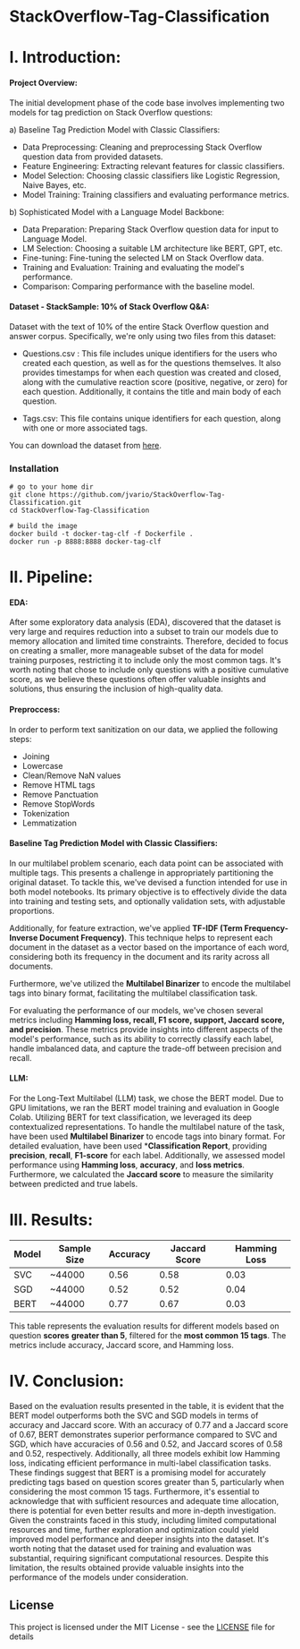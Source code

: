 # StackOverflow-Tag-Classification

# I.  Introduction:

#### Project Overview:
The initial development phase of the code base involves implementing two models for tag prediction on Stack Overflow questions:

a) Baseline Tag Prediction Model with Classic Classifiers:

  - Data Preprocessing: Cleaning and preprocessing Stack Overflow question data from provided datasets.
  - Feature Engineering: Extracting relevant features for classic classifiers.
  - Model Selection: Choosing classic classifiers like Logistic Regression, Naive Bayes, etc.
  - Model Training: Training classifiers and evaluating performance metrics.
    
b) Sophisticated Model with a Language Model Backbone:

  - Data Preparation: Preparing Stack Overflow question data for input to Language Model.
  - LM Selection: Choosing a suitable LM architecture like BERT, GPT, etc.
  - Fine-tuning: Fine-tuning the selected LM on Stack Overflow data.
  - Training and Evaluation: Training and evaluating the model's performance.
  - Comparison: Comparing performance with the baseline model.


#### Dataset - StackSample: 10% of Stack Overflow Q&A:
Dataset with the text of 10% of the entire Stack Overflow question and answer corpus. Specifically, we're only using two files from this dataset:

- Questions.csv : This file includes unique identifiers for the users who created each question, as well as for the questions themselves. It also provides timestamps for when each question was created and closed, along with the cumulative reaction score (positive, negative, or zero) for each question. Additionally, it contains the title and main body of each question.

- Tags.csv: This file contains unique identifiers for each question, along with one or more associated tags.

You can download the dataset from [here](https://www.kaggle.com/datasets/stackoverflow/stacksample/data).

### Installation


    # go to your home dir
    git clone https://github.com/jvario/StackOverflow-Tag-Classification.git
    cd StackOverflow-Tag-Classification

    # build the image
    docker build -t docker-tag-clf -f Dockerfile . 
    docker run -p 8888:8888 docker-tag-clf
    

# II.  Pipeline:

#### EDA:
After some exploratory data analysis (EDA), discovered that the dataset is very large and requires reduction into a subset to train our models due to memory allocation and limited time constraints. Therefore, decided to focus on creating a smaller, more manageable subset of the data for model training purposes, restricting it to include only the most common tags. It's worth noting that chose to include only questions with a positive cumulative score, as we believe these questions often offer valuable insights and solutions, thus ensuring the inclusion of high-quality data.

#### Preproccess:
In order to perform text sanitization on our data, we applied the following steps:

- Joining
- Lowercase
- Clean/Remove NaN values
- Remove HTML tags
- Remove Panctuation
- Remove StopWords
- Tokenization
- Lemmatization

#### Baseline Tag Prediction Model with Classic Classifiers:
In our multilabel problem scenario, each data point can be associated with multiple tags. This presents a challenge in appropriately partitioning the original dataset. To tackle this, we've devised a function intended for use in both model notebooks. Its primary objective is to effectively divide the data into training and testing sets, and optionally validation sets, with adjustable proportions.

Additionally, for feature extraction, we've applied **TF-IDF (Term Frequency-Inverse Document Frequency)**. This technique helps to represent each document in the dataset as a vector based on the importance of each word, considering both its frequency in the document and its rarity across all documents.

Furthermore, we've utilized the **Multilabel Binarizer** to encode the multilabel tags into binary format, facilitating the multilabel classification task.

For evaluating the performance of our models, we've chosen several metrics including **Hamming loss, recall, F1 score, support, Jaccard score, and precision**. These metrics provide insights into different aspects of the model's performance, such as its ability to correctly classify each label, handle imbalanced data, and capture the trade-off between precision and recall.

#### LLM:

For the Long-Text Multilabel (LLM) task, we chose the BERT model. Due to GPU limitations, we ran the BERT model training and evaluation in Google Colab. Utilizing BERT for text classification, we leveraged its deep contextualized representations. To handle the multilabel nature of the task, have been used **Multilabel Binarizer** to encode tags into binary format. For detailed evaluation, have been used ***Classification Report**, providing **precision**, **recall**, **F1-score**  for each label. Additionally, we assessed model performance using **Hamming loss**, **accuracy**, and **loss metrics**. Furthermore, we calculated the **Jaccard score** to measure the similarity between predicted and true labels.

# III.  Results:

| Model | Sample Size | Accuracy | Jaccard Score | Hamming Loss |
|-------|-------------|----------|---------------|--------------|
| SVC   | ~44000        | 0.56     | 0.58          | 0.03       |
| SGD   | ~44000        | 0.52     | 0.52          | 0.04       |
| BERT  | ~44000        | 0.77     | 0.67          | 0.03       |

This table represents the evaluation results for different models based on question **scores** **greater than 5**, filtered for the **most common** **15 tags**. The metrics include accuracy, Jaccard score, and Hamming loss.

# IV. Conclusion:
Based on the evaluation results presented in the table, it is evident that the BERT model outperforms both the SVC and SGD models in terms of accuracy and Jaccard score. With an accuracy of 0.77 and a Jaccard score of 0.67, BERT demonstrates superior performance compared to SVC and SGD, which have accuracies of 0.56 and 0.52, and Jaccard scores of 0.58 and 0.52, respectively. Additionally, all three models exhibit low Hamming loss, indicating efficient performance in multi-label classification tasks. These findings suggest that BERT is a promising model for accurately predicting tags based on question scores greater than 5, particularly when considering the most common 15 tags. Furthermore, it's essential to acknowledge that with sufficient resources and adequate time allocation, there is potential for even better results and more in-depth investigation. Given the constraints faced in this study, including limited computational resources and time, further exploration and optimization could yield improved model performance and deeper insights into the dataset. It's worth noting that the dataset used for training and evaluation was substantial, requiring significant computational resources. Despite this limitation, the results obtained provide valuable insights into the performance of the models under consideration.

## License
This project is licensed under the MIT License - see the [LICENSE](LICENSE) file for details
